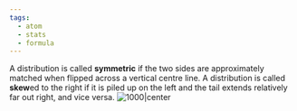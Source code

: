 ```yaml
---
tags:
  - atom
  - stats
  - formula
---
```

A distribution is called **symmetric** if the two sides are approximately matched when flipped across a vertical centre line.
A distribution is called **skew**ed to the right if it is piled up on the left and the tail extends relatively far out right, and vice versa.
![1000|center](shape.excalidraw.svg)